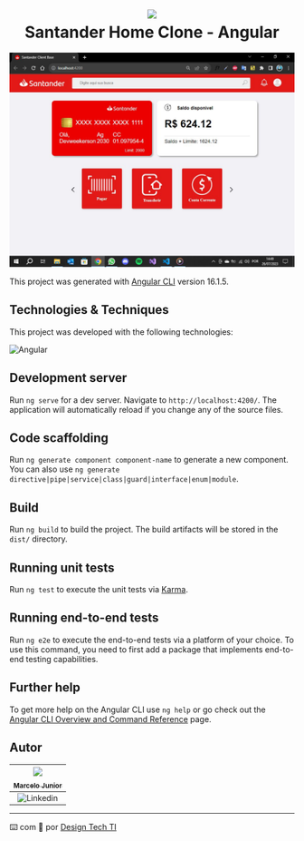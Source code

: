 <h1 align="center">
 <img src="https://user-images.githubusercontent.com/45159366/101415619-1b103500-389d-11eb-83f8-74f87abf5eaf.png">
  <br />
  Santander Home Clone - Angular
</h1>

![Preview](.github/assets/preview.jpeg)

This project was generated with [Angular CLI](https://github.com/angular/angular-cli) version 16.1.5.

## Technologies & Techniques

This project was developed with the following technologies:

![[Angular](https://angular.io)](https://img.shields.io/badge/Angular-DD0031?style=for-the-badge&logo=angular&logoColor=white)

## Development server

Run `ng serve` for a dev server. Navigate to `http://localhost:4200/`. The application will automatically reload if you change any of the source files.

## Code scaffolding

Run `ng generate component component-name` to generate a new component. You can also use `ng generate directive|pipe|service|class|guard|interface|enum|module`.

## Build

Run `ng build` to build the project. The build artifacts will be stored in the `dist/` directory.

## Running unit tests

Run `ng test` to execute the unit tests via [Karma](https://karma-runner.github.io).

## Running end-to-end tests

Run `ng e2e` to execute the end-to-end tests via a platform of your choice. To use this command, you need to first add a package that implements end-to-end testing capabilities.

## Further help

To get more help on the Angular CLI use `ng help` or go check out the [Angular CLI Overview and Command Reference](https://angular.io/cli) page.

## Autor

|       [<img src="https://avatars.githubusercontent.com/u/115435950?s=96&v=4"><br><sub>Marcelo Junior</sub>](https://github.com/designtechti490)        |
| :----------------------------------------------------------------------------------------------------------------------------------------------------: |
| ![[Linkedin](https://linkedin.com/in/designtechtidev)](https://img.shields.io/badge/LinkedIn-0077B5?style=for-the-badge&logo=linkedin&logoColor=white) |

---

⌨️ com 💙 por [Design Tech TI](https://github.com/designtechti490)
